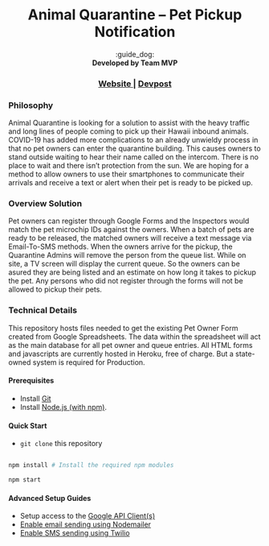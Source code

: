 <h1 align="center">Animal Quarantine – Pet Pickup Notification</h1>

<div align="center">
	:guide_dog:
</div>
<div align="center">
  <strong>Developed by Team MVP</strong>
</div>

<div align="center">
  <h3>
  	<a href="https://mvp-queue.herokuapp.com/ ">
      Website
    </a>
  	<span> | </span>
    <a href="https://devpost.com/software/pet-pickup">
      Devpost
    </a>
  </h3>
</div>

### Philosophy
Animal Quarantine is looking for a solution to assist with the heavy traffic and long lines of people coming to pick up their Hawaii inbound animals.  COVID-19 has added more complications to an already unwieldy process in that no pet owners can enter the quarantine building.  This causes owners to stand outside waiting to hear their name called on the intercom.  There is no place to wait and there isn’t protection from the sun.  We are hoping for a method to allow owners to use their smartphones to communicate their arrivals and receive a text or alert when their pet is ready to be picked up.

### Overview Solution
Pet owners can register through Google Forms and the Inspectors would match the pet microchip IDs against the owners.
When a batch of pets are ready to be released, the matched owners will receive a text message via Email-To-SMS methods.
When the owners arrive for the pickup, the Quarantine Admins will remove the person from the queue list.
While on site, a TV screen will display the current queue.  So the owners can be asured they are being listed and an estimate on how long it takes to pickup the pet.
Any persons who did not register through the forms will not be allowed to pickup their pets.

### Technical Details 
This repository hosts files needed to get the existing Pet Owner Form created from Google Spreadsheets.
The data within the spreadsheet will act as the main database for all pet owner and queue entries.
All HTML forms and javascripts are currently hosted in Heroku, free of charge. But a state-owned system is required for Production.

#### Prerequisites
* Install [Git](https://git-scm.com/downloads)
* Install [Node.js (with npm)](https://nodejs.org/en/download/).

#### Quick Start
* `git clone` this repository

```bash

npm install # Install the required npm modules

npm start
```

#### Advanced Setup Guides
* Setup access to the [Google API Client(s)](docs/sheets/setup.md)
* [Enable email sending using Nodemailer](docs/mailer/setup.md)
* [Enable SMS sending using Twilio](docs/twilio/setup.md)

